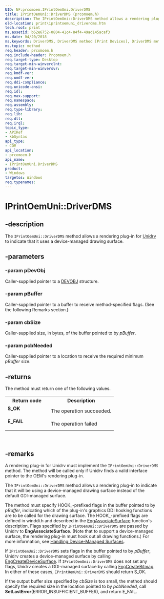 ```yaml
---
UID: NF:prcomoem.IPrintOemUni.DriverDMS
title: IPrintOemUni::DriverDMS (prcomoem.h)
description: The IPrintOemUni::DriverDMS method allows a rendering plug-in for Unidrv to indicate that it uses a device-managed drawing surface.
old-location: print\iprintoemuni_driverdms.htm
tech.root: print
ms.assetid: b62e6752-0804-41c4-84f4-49ad145acaf3
ms.date: 04/20/2018
ms.keywords: DriverDMS, DriverDMS method [Print Devices], DriverDMS method [Print Devices],IPrintOemUni interface, IPrintOemUni interface [Print Devices],DriverDMS method, IPrintOemUni.DriverDMS, IPrintOemUni::DriverDMS, prcomoem/IPrintOemUni::DriverDMS, print.iprintoemuni_driverdms, print_unidrv-pscript_rendering_fe76a6eb-0c5d-4e12-868b-c2e53df011e8.xml
ms.topic: method
req.header: prcomoem.h
req.include-header: Prcomoem.h
req.target-type: Desktop
req.target-min-winverclnt: 
req.target-min-winversvr: 
req.kmdf-ver: 
req.umdf-ver: 
req.ddi-compliance: 
req.unicode-ansi: 
req.idl: 
req.max-support: 
req.namespace: 
req.assembly: 
req.type-library: 
req.lib: 
req.dll: 
req.irql: 
topic_type:
- APIRef
- kbSyntax
api_type:
- COM
api_location:
- prcomoem.h
api_name:
- IPrintOemUni.DriverDMS
product:
- Windows
targetos: Windows
req.typenames: 
---
```


# IPrintOemUni::DriverDMS


## -description


The <code>IPrintOemUni::DriverDMS</code> method allows a rendering plug-in for <a href="https://msdn.microsoft.com/0a51fa2b-3d09-4a5f-9fff-40604877a414">Unidrv</a> to indicate that it uses a device-managed drawing surface.


## -parameters




### -param pDevObj

Caller-supplied pointer to a <a href="https://msdn.microsoft.com/library/windows/hardware/ff547573">DEVOBJ</a> structure.


### -param pBuffer

Caller-supplied pointer to a buffer to receive method-specified flags. (See the following Remarks section.)


### -param cbSize

Caller-supplied size, in bytes, of the buffer pointed to by <i>pBuffer</i>.


### -param pcbNeeded

Caller-supplied pointer to a location to receive the required minimum <i>pBuffer</i> size.


## -returns



The method must return one of the following values.

<table>
<tr>
<th>Return code</th>
<th>Description</th>
</tr>
<tr>
<td width="40%">
<dl>
<dt><b>S_OK</b></dt>
</dl>
</td>
<td width="60%">
The operation succeeded.

</td>
</tr>
<tr>
<td width="40%">
<dl>
<dt><b>E_FAIL</b></dt>
</dl>
</td>
<td width="60%">
The operation failed

</td>
</tr>
</table>
 




## -remarks



A rendering plug-in for Unidrv must implement the <code>IPrintOemUni::DriverDMS</code> method. The method will be called only if Unidrv finds a valid interface pointer to the OEM's rendering plug-in.

The <code>IPrintOemUni::DriverDMS</code> method allows a rendering plug-in to indicate that it will be using a device-managed drawing surface instead of the default GDI-managed surface.

The method must specify HOOK_-prefixed flags in the buffer pointed to by <i>pBuffer</i>, indicating which of the plug-in's graphics DDI hooking functions are to be called for the drawing surface. The HOOK_-prefixed flags are defined in winddi.h and described in the <a href="https://msdn.microsoft.com/library/windows/hardware/ff564183">EngAssociateSurface</a> function's description. Flags specified by <code>IPrintOemUni::DriverDMS</code> are passed by Unidrv to <b>EngAssociateSurface</b>. (Note that to support a device-managed surface, the rendering plug-in must hook out all drawing functions.) For more information, see <a href="https://msdn.microsoft.com/4403165f-c528-450e-9c96-77a9ce0778aa">Handling Device-Managed Surfaces</a>.

If <code>IPrintOemUni::DriverDMS</code> sets flags in the buffer pointed to by <i>pBuffer</i>, Unidrv creates a device-managed surface by calling <a href="https://msdn.microsoft.com/library/windows/hardware/ff564206">EngCreateDeviceSurface</a>. If <code>IPrintOemUni::DriverDMS</code> does not set any flags, Unidrv creates a GDI-managed surface by calling <a href="https://msdn.microsoft.com/library/windows/hardware/ff564199">EngCreateBitmap</a>. In either of these cases, <code>IPrintOemUni::DriverDMS</code> should return S_OK.

If the output buffer size specified by <i>cbSize</i> is too small, the method should specify the required size in the location pointed to by <i>pcbNeeded</i>, call <b>SetLastError</b>(ERROR_INSUFFICIENT_BUFFER), and return E_FAIL.



